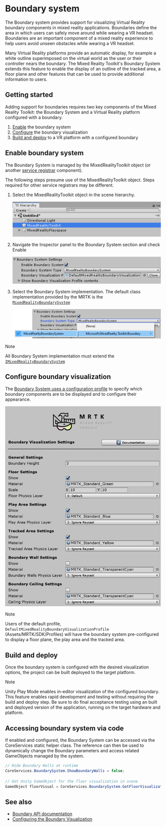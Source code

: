 # Boundary system

The Boundary system provides support for visualizing Virtual Reality boundary components in mixed reality applications. Boundaries define the area in which users can safely move around while wearing a VR headset. Boundaries are an important component of a mixed reality experience to help users avoid unseen obstacles while wearing a VR headset.

Many Virtual Reality platforms provide an automatic display, for example a white outline superimposed on the virtual world as the user or their controller nears the boundary. The Mixed Reality Toolkit's Boundary System extends this feature to enable the display of an outline of the tracked area, a floor plane and other features that can be used to provide additional information to users.

## Getting started

Adding support for boundaries requires two key components of the Mixed Reality Toolkit: the Boundary System and a Virtual Reality platform configured with a boundary.

1. [Enable](#enable-boundary-system) the boundary system
2. [Configure](#configure-boundary-visualization) the boundary visualization
3. [Build and deploy](#build-and-deploy) to a VR platform with a configured boundary

## Enable boundary system

The Boundary System is managed by the MixedRealityToolkit object (or another [service registrar](xref:Microsoft.MixedReality.Toolkit.IMixedRealityServiceRegistrar) component).

The following steps presume use of the MixedRealityToolkit object. Steps required for other service registrars may be different.

1. Select the MixedRealityToolkit object in the scene hierarchy.

    ![MRTK Configured Scene Hierarchy](../images/MRTK_ConfiguredHierarchy.png)

1. Navigate the Inspector panel to the Boundary System section and check Enable

    ![Enable the Boundary System](../images/boundary/MRTKConfig_Boundary.png)

1. Select the Boundary System implementation. The default class implementation provided by the MRTK is the [`MixedRealityBoundarySystem`](xref:Microsoft.MixedReality.Toolkit.Boundary.MixedRealityBoundarySystem)

    ![Select the Boundary System Implementation](../images/boundary/BoundarySelectSystemType.png)

> [!NOTE]
> All Boundary System implementation must extend the [`IMixedRealityBoundarySystem`](xref:Microsoft.MixedReality.Toolkit.Boundary.IMixedRealityBoundarySystem)

## Configure boundary visualization

The [Boundary System uses a configuration profile](ConfiguringBoundaryVisualization.md) to specify which boundary components are to be displayed and to configure their appearance.

![Boundary Visualization Options](../images/boundary/BoundaryVisualizationProfile.png)

> [!NOTE]
> Users of the default profile, `DefaultMixedRealityBoundaryVisualizationProfile` (Assets/MRTK/SDK/Profiles) will have the boundary system pre-configured to display a floor plane, the play area and the tracked area.

## Build and deploy

Once the boundary system is configured with the desired visualization options, the project can be built deployed to the target platform.

> [!NOTE]
> Unity Play Mode enables in-editor visualization of the configured boundary. This feature enables rapid development and testing without requiring the build and deploy step. Be sure to do final acceptance testing using an built and deployed version of the application, running on the target hardware and platform.

## Accessing boundary system via code

If enabled and configured, the Boundary System can be accessed via the CoreServices static helper class. The reference can then be used to dynamically change the Boundary parameters and access related GameObjects managed by the system.

```c#
// Hide Boundary Walls at runtime
CoreServices.BoundarySystem.ShowBoundaryWalls = false;

// Get Unity GameObject for the floor visualization in scene
GameObject floorVisual = CoreServices.BoundarySystem.GetFloorVisualization();
```

## See also

- [Boundary API documentation](xref:Microsoft.MixedReality.Toolkit.Boundary)
- [Configuring the Boundary Visualization](ConfiguringBoundaryVisualization.md)
